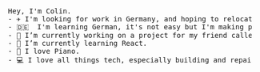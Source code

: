 <pre>
  Hey, I'm Colin. 
  - ✈️ I'm looking for work in Germany, and hoping to relocate there as soon as possible. 
  - 🇩🇪  I'm learning German, it's not easy but I'm making progress. 
  - 🔭 I’m currently working on a project for my friend called project-nina.  
  - 🌱 I’m currently learning React. 
  - 🎹 I love Piano. 
  - 💻 I love all things tech, especially building and repairing PCs.
</pre>
